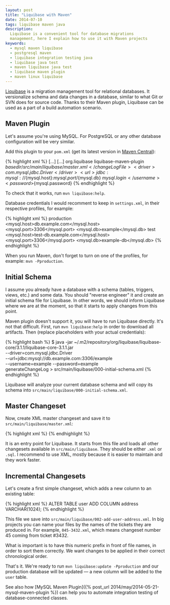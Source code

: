 ```yaml
---
layout: post
title: "Liquibase with Maven"
date: 2014-07-10
tags: liquibase maven java
description:
  Liquibase is a convenient tool for database migrations
  management, here I explain how to use it with Maven projects
keywords:
  - mysql maven liquibase
  - postgresql maven
  - liquibase integration testing java
  - liquibase java test
  - maven liquibase java test
  - liquibase maven plugin
  - maven linux liquibase
---
```


[Liquibase](http://www.liquibase.org)
is a migration management tool for relational databases. It
versionalize schema and data changes in a database, similar to what
Git or SVN does for source code. Thanks to their
Maven plugin, Liquibase can be used as a part of a build automation scenario.

<!--more-->

## Maven Plugin

Let's assume you're using MySQL. For PostgreSQL or any other
database configuration will be very similar.

Add this plugin to your `pom.xml`
(get its latest version in [Maven Central](http://search.maven.org/)):

{% highlight xml %}
<project>
  [...]
  <build>
    [...]
    <plugins>
      <plugin>
        <groupId>org.liquibase</groupId>
        <artifactId>liquibase-maven-plugin</artifactId>
        <configuration>
          <changeLogFile>${basedir}/src/main/liquibase/master.xml</changeLogFile>
          <driver>com.mysql.jdbc.Driver</driver>
          <url>jdbc:mysql://${mysql.host}:${mysql.port}/${mysql.db}</url>
          <username>${mysql.login}</username>
          <password>${mysql.password}</password>
        </configuration>
      </plugin>
    </plugins>
  </build>
</project>
{% endhighlight %}

To check that it works, run `mvn liquibase:help`.

Database credentials I would recomment to keep in `settings.xml`,
in their respective profiles, for example:

{% highlight xml %}
<settings>
  <profiles>
    <profile>
      <id>production</id>
      <properties>
        <mysql.host>db.example.com</mysql.host>
        <mysql.port>3306</mysql.port>
        <mysql.db>example</mysql.db>
      </properties>
    </profile>
    <profile>
      <id>test</id>
      <properties>
        <mysql.host>test-db.example.com</mysql.host>
        <mysql.port>3306</mysql.port>
        <mysql.db>example-db</mysql.db>
      </properties>
    </profile>
  </profiles>
</settings>
{% endhighlight %}

When you run Maven, don't forget to turn on one of the profiles, for example:
`mvn -Pproduction`.

## Initial Schema

I assume you already have a database with a schema (tables, triggers, views, etc.)
and some data. You should "reverse engineer" it and create an initial
schema file for Liquibase. In other words, we should inform Liquibase where
we are at the moment, so that it starts to apply changes from this
point.

Maven plugin doesn't support it, you will have to run Liquibase directly. It's
not that difficult. First, run `mvn liquibase:help` in order to download
all artifacts. Then (replace placeholders with your actual credentials):

{% highlight bash %}
$ java -jar ~/.m2/repository/org/liquibase/liquibase-core/3.1.1/liquibase-core-3.1.1.jar \
  --driver=com.mysql.jdbc.Driver \
  --url=jdbc:mysql://db.example.com:3306/example \
  --username=example --password=example \
  generateChangeLog > src/main/liquibase/000-initial-schema.xml
{% endhighlight %}

Liquibase will analyze your current database schema and will copy
its schema into `src/main/liquibase/000-initial-schema.xml`.

## Master Changeset

Now, create XML master changeset and save it to `src/main/liquibase/master.xml`:

{% highlight xml %}
<databaseChangeLog
  xmlns="http://www.liquibase.org/xml/ns/dbchangelog"
  xmlns:xsi="http://www.w3.org/2001/XMLSchema-instance"
  xsi:schemaLocation="http://www.liquibase.org/xml/ns/dbchangelog http://www.liquibase.org/xml/ns/dbchangelog/dbchangelog-2.0.xsd">
  <includeAll path="src/main/liquibase" />
</databaseChangeLog>
{% endhighlight %}

It is an entry point for Liquibase. It starts from this file and loads
all other changesets available in `src/main/liquibase`. They should
be either `.xml` or `.sql`. I recommend to use XML, mostly because it
is easier to maintain and they work faster.

## Incremental Changesets

Let's create a first simple changeset, which adds a new column to an
existing table:

{% highlight xml %}
<databaseChangeLog xmlns='http://www.liquibase.org/xml/ns/dbchangelog'
  xmlns:xsi='http://www.w3.org/2001/XMLSchema-instance'
  xsi:schemaLocation='http://www.liquibase.org/xml/ns/dbchangelog http://www.liquibase.org/xml/ns/dbchangelog/dbchangelog-2.0.xsd'>
  <changeSet id="002" author="Yegor">
    <sql>
      ALTER TABLE user ADD COLUMN address VARCHAR(1024);
    </sql>
  </changeSet>
</databaseChangeLog>
{% endhighlight %}

This file we save into `src/main/liquibase/002-add-user-address.xml`. In big
projects you can name your files by the names of the tickets they are produced in.
For example, `045-3432.xml`, which means changeset number 45 coming from
ticket #3432.

What is important is to have this numeric prefix in front of file names, in
order to sort them correctly. We want changes to be applied in their correct
chronological order.

That's it. We're ready to run `mvn liquibase:update -Pproduction` and
our production database will be updated &mdash; a new column will be
added to the `user` table.

See also how [MySQL Maven Plugin]({% post_url 2014/may/2014-05-21-mysql-maven-plugin %})
can help you to automate integration
testing of database-connected classes.
